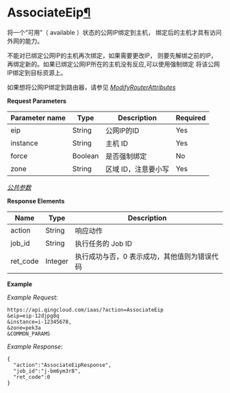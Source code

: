 ---
---

# AssociateEip[¶](#associateeip "永久链接至标题")

将一个“可用”（ available ）状态的公网IP绑定到主机， 绑定后的主机才具有访问外网的能力。

不能对已绑定公网IP的主机再次绑定，如果需要更改IP， 则要先解绑之前的IP，再绑定新的。如果已绑定公网IP所在的主机没有反应,可以使用强制绑定
将该公网IP绑定到目标资源上。

如果想将公网IP绑定到路由器，请参见 [_ModifyRouterAttributes_](../router/modify_router_attributes.html#api-modify-router-attributes)

**Request Parameters**

| Parameter name | Type | Description | Required |
| --- | --- | --- | --- |
| eip | String | 公网IP的ID | Yes |
| instance | String | 主机 ID | Yes |
| force | Boolean | 是否强制绑定 | No |
| zone | String | 区域 ID，注意要小写 | Yes |

[_公共参数_](../../common/parameters.html#api-common-parameters)

**Response Elements**

| Name | Type | Description |
| --- | --- | --- |
| action | String | 响应动作 |
| job_id | String | 执行任务的 Job ID |
| ret_code | Integer | 执行成功与否，0 表示成功，其他值则为错误代码 |

**Example**

_Example Request_:

```
https://api.qingcloud.com/iaas/?action=AssociateEip
&eip=eip-12djpg8q
&instance=i-12345678,
&zone=pek3a
&COMMON_PARAMS
```

_Example Response_:

```
{
  "action":"AssociateEipResponse",
  "job_id":"j-bm6ym3r8",
  "ret_code":0
}
```
